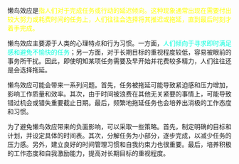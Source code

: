 懒鸟效应是<font color="#ffff00">指人们对于完成任务或行动的延迟倾向。这种现象通常出现在需要付出较大努力或耗费时间的任务上，人们往往会选择将其推迟或拖延，直到最后时刻才着手完成。</font>

懒鸟效应主要源于人类的心理特点和行为习惯。一方面，<font color="#00ffdc">人们倾向于寻求即时满足感和避免不愉快的任务</font>；另一方面，对于长期目标的重视程度较低，容易被眼前的事务所干扰。因此，即使明知某项任务需要及早开始并花费较多精力，人们往往还是会选择拖延。

懒鸟效应可能会带来一系列问题。首先，任务被拖延可能导致紧迫感和压力增加，影响工作质量和效率。其次，由于时间被浪费在其他无关紧要的事情上，可能导致错过机会或错失重要截止日期。最后，频繁地拖延任务也会培养出消极的工作态度和习惯。

为了避免懒鸟效应带来的负面影响，可以采取一些策略。首先，制定明确的目标和计划，并设定具体的时间表。其次，分解任务为小部分，逐步完成，以减少任务的压力感。另外，建立良好的时间管理习惯和自我约束力也很重要。最后，培养积极的工作态度和自我激励能力，提高对长期目标的重视程度。